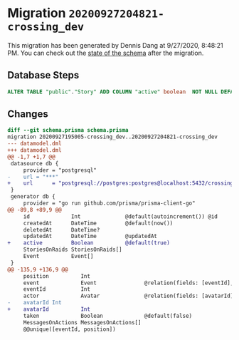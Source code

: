 # Migration `20200927204821-crossing_dev`

This migration has been generated by Dennis Dang at 9/27/2020, 8:48:21 PM.
You can check out the [state of the schema](./schema.prisma) after the migration.

## Database Steps

```sql
ALTER TABLE "public"."Story" ADD COLUMN "active" boolean  NOT NULL DEFAULT true;
```

## Changes

```diff
diff --git schema.prisma schema.prisma
migration 20200927195005-crossing_dev..20200927204821-crossing_dev
--- datamodel.dml
+++ datamodel.dml
@@ -1,7 +1,7 @@
 datasource db {
     provider = "postgresql"
-    url = "***"
+    url      = "postgresql://postgres:postgres@localhost:5432/crossing_dev"
 }
 generator db {
     provider = "go run github.com/prisma/prisma-client-go"
@@ -89,8 +89,9 @@
     id             Int              @default(autoincrement()) @id
     createdAt      DateTime         @default(now())
     deletedAt      DateTime?
     updatedAt      DateTime         @updatedAt
+    active         Boolean          @default(true)
     StoriesOnRaids StoriesOnRaids[]
     Event          Event[]
 }
@@ -135,9 +136,9 @@
     position          Int
     event             Event               @relation(fields: [eventId], references: [id])
     eventId           Int
     actor             Avatar              @relation(fields: [avatarId], references: [id])
-    avatarId Int
+    avatarId          Int
     taken             Boolean             @default(false)
     MessagesOnActions MessagesOnActions[]
     @@unique([eventId, position])
```


